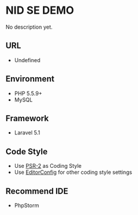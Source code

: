 # NID SE DEMO
No description yet.

## URL
- Undefined

## Environment
- PHP 5.5.9+
- MySQL

## Framework
- Laravel 5.1

## Code Style
- Use [PSR-2](http://www.php-fig.org/psr/psr-2/) as Coding Style
- Use [EditorConfig](http://editorconfig.org/) for other coding style settings

## Recommend IDE
- PhpStorm
